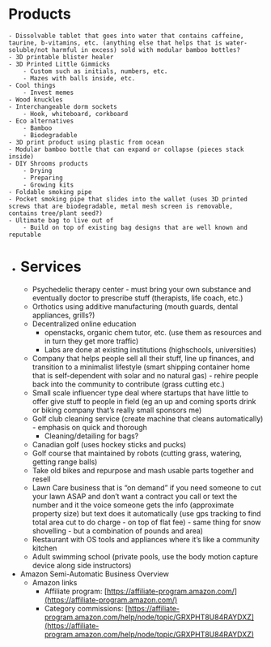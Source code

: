 # Products
	- Dissolvable tablet that goes into water that contains caffeine, taurine, b-vitamins, etc. (anything else that helps that is water-soluble/not harmful in excess) sold with modular bamboo bottles?
	- 3D printable blister healer
	- 3D Printed Little Gimmicks
		- Custom such as initials, numbers, etc.
		- Mazes with balls inside, etc.
	- Cool things
		- Invest memes
	- Wood knuckles
	- Interchangeable dorm sockets
		- Hook, whiteboard, corkboard
	- Eco alternatives
		- Bamboo
		- Biodegradable
	- 3D print product using plastic from ocean
	- Modular bamboo bottle that can expand or collapse (pieces stack inside)
	- DIY Shrooms products
		- Drying
		- Preparing
		- Growing kits
	- Foldable smoking pipe
	- Pocket smoking pipe that slides into the wallet (uses 3D printed screws that are biodegradable, metal mesh screen is removable, contains tree/plant seed?)
	- Ultimate bag to live out of
		- Build on top of existing bag designs that are well known and reputable
- # Services
	- Psychedelic therapy center - must bring your own substance and eventually doctor to prescribe stuff (therapists, life coach, etc.)
	- Orthotics using additive manufacturing (mouth guards, dental appliances, grills?)
	- Decentralized online education
		- openstacks, organic chem tutor, etc. (use them as resources and in turn they get more traffic)
		- Labs are done at existing institutions (highschools, universities)
	- Company that helps people sell all their stuff, line up finances, and transition to a minimalist lifestyle (smart shipping container home that is self-dependent with solar and no natural gas) - rehire people back into the community to contribute (grass cutting etc.)
	- Small scale influencer type deal where startups that have little to offer give stuff to people in field (eg an up and coming sports drink or biking company that’s really small sponsors me)
	- Golf club cleaning service (create machine that cleans automatically) - emphasis on quick and thorough
		- Cleaning/detailing for bags?
	- Canadian golf (uses hockey sticks and pucks)
	- Golf course that maintained by robots (cutting grass, watering, getting range balls)
	- Take old bikes and repurpose and mash usable parts together and resell
	- Lawn Care business that is “on demand” if you need someone to cut your lawn ASAP and don’t want a contract you call or text the number and it the voice someone gets the info (approximate property size) but text does it automatically (use gps tracking to find total area cut to do charge - on top of flat fee) - same thing for snow shovelling - but a combination of pounds and area)
	- Restaurant with OS tools and appliances where it’s like a community kitchen
	- Adult swimming school (private pools, use the body motion capture device along side instructors)
- Amazon Semi-Automatic Business Overview
	- Amazon links
		- Affiliate program: [https://affiliate-program.amazon.com/](https://affiliate-program.amazon.com/)
		- Category commissions: [https://affiliate-program.amazon.com/help/node/topic/GRXPHT8U84RAYDXZ](https://affiliate-program.amazon.com/help/node/topic/GRXPHT8U84RAYDXZ)